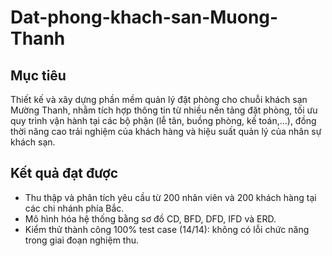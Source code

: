 # Dat-phong-khach-san-Muong-Thanh
## Mục tiêu
Thiết kế và xây dựng phần mềm quản lý đặt phòng cho chuỗi khách sạn Mường Thanh, nhằm tích hợp thông tin từ nhiều nền tảng đặt phòng, tối ưu quy trình vận hành tại các bộ phận (lễ tân, buồng phòng, kế toán,...), đồng thời nâng cao trải nghiệm của khách hàng và hiệu suất quản lý của nhân sự khách sạn.
## Kết quả đạt được
- Thu thập và phân tích yêu cầu từ 200 nhân viên và 200 khách hàng tại các chi nhánh phía Bắc.
- Mô hình hóa hệ thống bằng sơ đồ CD, BFD, DFD, IFD và ERD.
- Kiểm thử thành công 100% test case (14/14): không có lỗi chức năng trong giai đoạn nghiệm thu.
